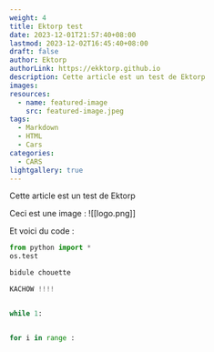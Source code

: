 ```yaml
---
weight: 4
title: Ektorp test
date: 2023-12-01T21:57:40+08:00
lastmod: 2023-12-02T16:45:40+08:00
draft: false
author: Ektorp
authorLink: https://ekktorp.github.io
description: Cette article est un test de Ektorp
images: 
resources:
  - name: featured-image
    src: featured-image.jpeg
tags:
  - Markdown
  - HTML
  - Cars
categories:
  - CARS
lightgallery: true
---
```


Cette article est un test de Ektorp

<!--more-->

Ceci est une image :
![[logo.png]]

Et voici du code : 
````python
from python import *
os.test

bidule chouette 

KACHOW !!!!


while 1: 


for i in range :

````


